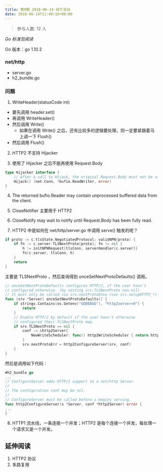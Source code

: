 ```yaml
---
title: 第9期 2018-06-14 线下活动
date: 2018-06-14T11:49:10+08:00
---
```

>参与人数: 12 人

*Go 标准包阅读*

Go 版本：go 1.10.2

### net/http

- server.go
- h2_bundle.go

### 问题

1. 	WriteHeader(statusCode int)

- 要先调用 header.set()
- 再调用 WriteHeader() 
- 然后调用 Write()
	- 如果在调用 Write() 之后，还有比较多的逻辑要处理，则一定要紧跟着马上调一下 Flush()
- 然后调用 Flush()

2. HTTP2 不支持 Hijacker

3. 使用了 Hijacker 之后不能再使用 Request.Body

```go
type Hijacker interface {
	// After a call to Hijack, the original Request.Body must not be used.
	Hijack() (net.Conn, *bufio.ReadWriter, error)
}
```

4. The returned bufio.Reader may contain unprocessed buffered data from the client.

5. CloseNotifier 主要用于 HTTP2

6. CloseNotify may wait to notify until Request.Body has been fully read.

7. HTTP2 中是如何在 net/http/server.go 中调用 serve() 触发的呢？

```go
if proto := c.tlsState.NegotiatedProtocol; validNPN(proto) {
	if fn := c.server.TLSNextProto[proto]; fn != nil {
		h := initNPNRequest{tlsConn, serverHandler{c.server}}
		fn(c.server, tlsConn, h)
	}
	return
}
```

主要是 TLSNextProto ，然后查询得到 onceSetNextProtoDefaults() 调用。

```go
// onceSetNextProtoDefaults configures HTTP/2, if the user hasn't
// configured otherwise. (by setting srv.TLSNextProto non-nil)
// It must only be called via srv.nextProtoOnce (use srv.setupHTTP2_*).
func (srv *Server) onceSetNextProtoDefaults() {
	if strings.Contains(os.Getenv("GODEBUG"), "http2server=0") {
		return
	}
	// Enable HTTP/2 by default if the user hasn't otherwise
	// configured their TLSNextProto map.
	if srv.TLSNextProto == nil {
		conf := &http2Server{
			NewWriteScheduler: func() http2WriteScheduler { return http2NewPriorityWriteScheduler(nil) },
		}
		srv.nextProtoErr = http2ConfigureServer(srv, conf)
	}
}
```

然后是调用如下代码：

```go
#h2_bundle.go
...
// ConfigureServer adds HTTP/2 support to a net/http Server.
//
// The configuration conf may be nil.
//
// ConfigureServer must be called before s begins serving.
func http2ConfigureServer(s *Server, conf *http2Server) error {
...
}
```

8. HTTP1 流水线，一条连接一个并发；HTTP2 是每个连接一个并发，每处理一个请求又是一个并发。

## 延伸阅读

1. HTTP2 协议
2. 多路复用
